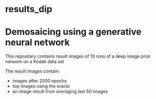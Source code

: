 # results_dip
# Demosaicing using a generative neural network 
This repositary contains result images of 10 runs of a deep image prior network on a Kodak data set

The result images contain:
- images after 2000 epochs
- top images using the oracle
- an image result from averaging last 50 images
